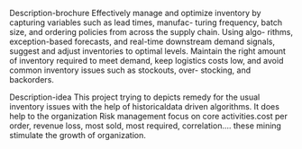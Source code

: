 Description-brochure 
Effectively manage and optimize inventory by capturing variables such as lead times, manufac-
turing frequency, batch size, and ordering policies from across the supply chain. Using algo-
rithms, exception-based forecasts, and real-time downstream demand signals, suggest and 
adjust inventories to optimal levels. Maintain the right amount of inventory required to meet 
demand, keep logistics costs low, and avoid common inventory issues such as stockouts, over-
stocking, and backorders.

Description-idea
This project trying to depicts remedy for the usual inventory issues with the help of historicaldata driven algorithms.
It does help to the organization Risk management focus on core activities.cost per order, revenue loss, most sold,
most required, correlation.... these mining stimulate the growth of organization.
 

